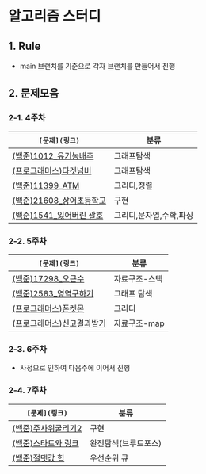 # 알고리즘 스터디

## 1. Rule

- main 브랜치를 기준으로 각자 브랜치를 만들어서 진행

## 2. 문제모음

### 2-1. 4주차

|`[문제](링크)`|분류|
|--|--|
|[(백준)1012_유기농배추](https://www.acmicpc.net/problem/1012)|그래프탐색|
|[(프로그래머스)타겟넘버](https://programmers.co.kr/learn/courses/30/lessons/43165)|그래프탐색|
|[(백준)11399_ATM](https://www.acmicpc.net/problem/11399)|그리디,정렬|
|[(백준)21608_상어초등학교](https://www.acmicpc.net/problem/21608)|구현|
|[(백준)1541_잃어버린 괄호](https://www.acmicpc.net/problem/1541)|그리디,문자열,수학,파싱|

### 2-2. 5주차
| `[문제](링크)` |분류|
|--|--|
|[(백준)17298_오큰수](https://www.acmicpc.net/problem/17298)|자료구조-스택|
|[(백준)2583_영역구하기](https://www.acmicpc.net/problem/2583)|그래프 탐색|
|[(프로그래머스)폰켓몬](https://programmers.co.kr/learn/courses/30/lessons/1845)|그리디|
|[(프로그래머스)신고결과받기](https://programmers.co.kr/learn/courses/30/lessons/92334)|자료구조-map|

### 2-3. 6주차
- 사정으로 인하여 다음주에 이어서 진행

### 2-4. 7주차
| `[문제](링크)` |분류|
|--|--|
|[(백준)주사위굴리기2](https://www.acmicpc.net/problem/23288)|구현|
|[(백준)스타트와 링크](https://www.acmicpc.net/problem/14889)|완전탐색(브루트포스)|
|[(백준)절댓값 힙](https://www.acmicpc.net/problem/11286)|우선순위 큐|
